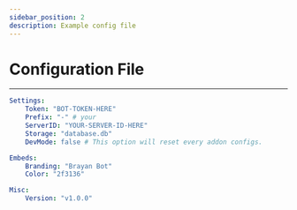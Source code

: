 ```yaml
---
sidebar_position: 2
description: Example config file
---
```


# Configuration File

---

``` yaml title="config.yml"
Settings:
    Token: "BOT-TOKEN-HERE"
    Prefix: "-" # your 
    ServerID: "YOUR-SERVER-ID-HERE"
    Storage: "database.db"
    DevMode: false # This option will reset every addon configs.

Embeds:
    Branding: "Brayan Bot"
    Color: "2f3136"

Misc:
    Version: "v1.0.0"
```
